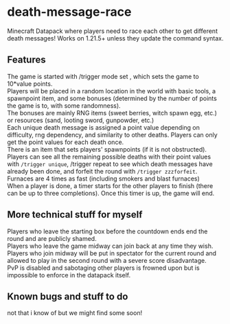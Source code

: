 # death-message-race
Minecraft Datapack where players need to race each other to get different death messages! Works on 1.21.5+ unless they update the command syntax. 

## Features
The game is started with /trigger mode set <value>, which sets the game to 10*value points. <br>
Players will be placed in a random location in the world with basic tools, a spawnpoint item, and some bonuses (determined by the number of points the game is to, with some randomness).<br>
The bonuses are mainly RNG items (sweet berries, witch spawn egg, etc.) or resources (sand, looting sword, gunpowder, etc.) <br>
Each unique death message is assigned a point value depending on difficulty, rng dependency, and similarity to other deaths. Players can only get the point values for each death once.<br>
There is an item that sets players' spawnpoints (if it is not obstructed). <br>
Players can see all the remaining possible deaths with their point values with `/trigger unique`, /trigger repeat to see which death messages have already been done, and forfeit the round with `/trigger zzzforfeit`.<br>
Furnaces are 4 times as fast (including smokers and blast furnaces) <br>
When a player is done, a timer starts for the other players to finish (there can be up to three completions). Once this timer is up, the game will end.


## More technical stuff for myself
Players who leave the starting box before the countdown ends end the round and are publicly shamed.<br>
Players who leave the game midway can join back at any time they wish.<br>
Players who join midway will be put in spectator for the current round and allowed to play in the second round with a severe score disadvantage.<br>
PvP is disabled and sabotaging other players is frowned upon but is impossible to enforce in the datapack itself.

## Known bugs and stuff to do
not that i know of but we might find some soon!









